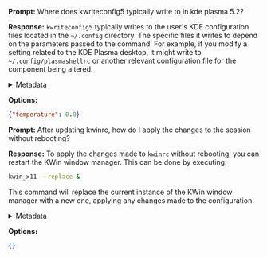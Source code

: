 **Prompt:**
Where does kwriteconfig5 typically write to in kde plasma 5.2?

**Response:**
`kwriteconfig5` typically writes to the user's KDE configuration files located in the `~/.config` directory. The specific files it writes to depend on the parameters passed to the command. For example, if you modify a setting related to the KDE Plasma desktop, it might write to `~/.config/plasmashellrc` or another relevant configuration file for the component being altered.

<details><summary>Metadata</summary>

- Duration: 6258 ms
- Datetime: 2023-11-29T13:50:49.839587
- Model: gpt-4-1106-preview

</details>

**Options:**
```json
{"temperature": 0.0}
```

**Prompt:**
After updating kwinrc, how do I apply the changes to the session without rebooting?

**Response:**
To apply the changes made to `kwinrc` without rebooting, you can restart the KWin window manager. This can be done by executing:

```bash
kwin_x11 --replace &
```

This command will replace the current instance of the KWin window manager with a new one, applying any changes made to the configuration.

<details><summary>Metadata</summary>

- Duration: 5170 ms
- Datetime: 2023-11-29T13:54:07.622436
- Model: gpt-4-1106-preview

</details>

**Options:**
```json
{}
```

